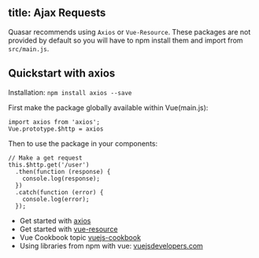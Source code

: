 title: Ajax Requests
---
Quasar recommends using `Axios` or `Vue-Resource`.
These packages are not provided by default so you will have to npm install them and import from `src/main.js`.


## Quickstart with axios
Installation: `npm install axios --save`

First make the package globally available within Vue(main.js):
```
import axios from 'axios';
Vue.prototype.$http = axios
```


Then to use the package in your components:
```
// Make a get request
this.$http.get('/user')
  .then(function (response) {
    console.log(response);
  })
  .catch(function (error) {
    console.log(error);
  });
```


- Get started with [axios](https://github.com/mzabriskie/axios)
- Get started with [vue-resource](https://github.com/pagekit/vue-resource)
- Vue Cookbook topic [vuejs-cookbook](https://vuejs.org/v2/cookbook/adding-instance-properties.html)
- Using libraries from npm with vue: [vuejsdevelopers.com](http://vuejsdevelopers.com/2017/04/22/vue-js-libraries-plugins/)
